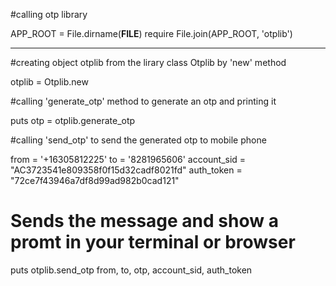 #calling otp library

APP_ROOT = File.dirname(__FILE__)
require File.join(APP_ROOT, 'otplib')
- - - -
#creating object otplib from the lirary class Otplib by 'new' method

otplib = Otplib.new

#calling 'generate_otp' method to generate an otp and printing it

puts otp = otplib.generate_otp

#calling 'send_otp' to send the generated otp to mobile phone

from = '+16305812225'
to = '8281965606'
account_sid = "AC3723541e809358f0f15d32cadf8021fd"
auth_token = "72ce7f43946a7df8d99ad982b0cad121"

# Sends the message and show a promt in your terminal or browser

puts otplib.send_otp from, to, otp, account_sid, auth_token
